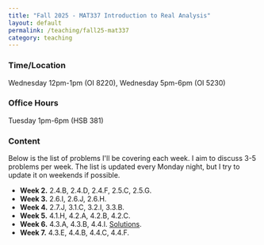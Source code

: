 ```yaml
---
title: "Fall 2025 - MAT337 Introduction to Real Analysis"
layout: default
permalink: /teaching/fall25-mat337
category: teaching
---
```


### Time/Location
Wednesday 12pm-1pm (OI 8220), Wednesday 5pm-6pm (OI 5230)

### Office Hours
Tuesday 1pm-6pm (HSB 381)

### Content
Below is the list of problems I'll be covering each week. I aim to discuss 3-5 problems per week. The list is updated every Monday night, but I try to update it on weekends if possible.
<ul>
   <li><strong>Week 2.</strong> 2.4.B, 2.4.D, 2.4.F, 2.5.C, 2.5.G. </li>
   <li><strong>Week 3.</strong> 2.6.I, 2.6.J, 2.6.H. </li>
   <li><strong>Week 4.</strong> 2.7.J, 3.1.C, 3.2.I, 3.3.B. </li>
   <li><strong>Week 5.</strong> 4.1.H, 4.2.A, 4.2.B, 4.2.C. </li>
   <li><strong>Week 6.</strong> 4.3.A, 4.3.B, 4.4.I. <a href="/files/Teaching/MAT337_Fall_25_Week_6_Tutorial.pdf" target="_blank">Solutions</a>. </li>
   <li><strong>Week 7.</strong> 4.3.E, 4.4.B, 4.4.C, 4.4.F. </li>
</ul>

